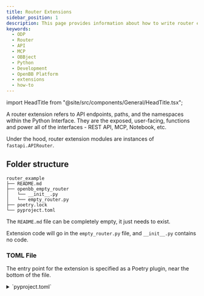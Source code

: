 ```yaml
---
title: Router Extensions
sidebar_position: 1
description: This page provides information about how to write router extensions for the OpenBB Python Package.
keywords:
  - ODP
  - Router
  - API
  - MCP
  - OBBject
  - Python
  - Development
  - OpenBB Platform
  - extensions
  - how-to
---
```


import HeadTitle from "@site/src/components/General/HeadTitle.tsx";

<HeadTitle title="Build Router Extensions - Developer | OpenBB Docs" />

A router extension refers to API endpoints, paths, and the namespaces within the Python Interface.
They are the exposed, user-facing, functions and power all of the interfaces - REST API, MCP, Notebook, etc.

Under the hood, router extension modules are instances of `fastapi.APIRouter`.

## Folder structure

```shell
router_example
├── README.md
├── openbb_empty_router
│   └── __init__.py
│   └── empty_router.py
├── poetry.lock
└── pyproject.toml
```

The `README.md` file can be completely empty, it just needs to exist.

Extension code will go in the `empty_router.py` file, and `__init__.py` contains no code.

### TOML File

The entry point for the extension is specified as a Poetry plugin, near the bottom of the file.

<details>
<summary mdxType="summary">`pyproject.toml` </summary>
```toml
[tool.poetry]
name = "openbb-empty-router"
version = "0.0.0"
description = "An empty OpenBB Router extension"
authors = ["Hello <hello@world.com>"]
readme = "README.md"
packages = [{ include = "openbb_empty_router" }]

[tool.poetry.dependencies]
python = "^3.10,<3.14"
openbb-core = "*"

[build-system]
requires = ["poetry-core"]
build-backend = "poetry.core.masonry.api"

[tool.poetry.plugins."openbb_core_extension"]
empty = "openbb_empty_router.empty_router:router"
```
</details>

## Imports

Here's how to import the Router class, and initialize it.

```python
from openbb_core.app.model.obbject import OBBject
from openbb_core.app.router import Router

router = Router(prefix="", description="An Empty OpenBB Router Extension.")
```

:::note
The prefix will be determined by `pyproject.toml`

```toml
[tool.poetry.plugins."openbb_core_extension"]
empty = "openbb_empty_router.empty_router:router"
```

Router commands will be available under the namepsace, `obb.empty`
:::

### Provider Interface Imports

Routing an endpoint to the [Provider Interface](/python/developer/extension_types/provider) requires other imports, and a distinct function signature.

```python
from openbb_core.app.model.command_context import CommandContext
from openbb_core.app.model.example import APIEx, PythonEx
from openbb_core.app.model.obbject import OBBject
from openbb_core.app.provider_interface import (
    ExtraParams,
    ProviderChoices,
    StandardParams,
)
from openbb_core.app.query import Query
```

## Endpoints

The `Router` instance is applied as a decorator, using `@router.command`.
There are two varities of endpoint, and endpoint's path will be the name of the function.

### Provider Interface

To implement a Provider metamodel, define the function as:

```python
# This uses the Provider Interface to call the empty provider fetcher.
@router.command(
    model="Empty", # This is the metamodel defined in the Provider's `fetcher_dict`.
    examples=[
        APIEx(parameters={"provider": "empty"}),
        PythonEx(
            description="Say Hello.",
            code=[
                "result = obb.empty.hello()",
            ],
        ),
    ],
)
async def empty_function(
    cc: CommandContext,
    provider_choices: ProviderChoices,
    standard_params: StandardParams,
    extra_params: ExtraParams,
) -> OBBject:
    """An empty function using the Provider Interface."""
    return await OBBject.from_query(Query(**locals()))
```

### Basic - GET

A basic endpoint, where all business logic occurs within, will look like:

```python
# This is a standard router "get" command.
@router.command(methods=["GET"])
async def hello() -> (
    OBBject[str]
):
    """OpenBB Hello World."""
    return OBBject(results="Hello from the Empty Router extension!")
```

### Basic - POST

```python
from openbb_core.provider.abstract.data import Data

# This is a standard router "post" command.
@router.command(methods=["POST"])
async def hello(
  data: Data,  # Body parameter
  some_param: str  # Query parameter
) -> OBBject:
    """OpenBB Hello World."""
    return OBBject(results=data.model_dump())
```

### Decorator Parameters

The `@router.command` decorator will accept:

- **`methods`**: List of HTTP methods - typically `GET` or `POST`.
- **`model`**: A metamodel associated with a [`Provider`](/python/developer/extension_types/provider) extension endpoint.
- **`deprecated`**: Instance of [`Deprecated`](/python/developer/how-to/deprecating_endpoints).
- **`examples`**: List of API or Python [Examples](/python/developer/how-to/examples).
- **`exclude_from_api`**: Include endpoint only in Python Interface.
- **`no_validate`**: Set as `True` to [ignore response validation](/python/developer/how-to/disabling_output_validation) and treat as `Any`.
- **`openapi_extra`**: Dictionary of additional metadata to include in `openapi.json`.
  - Use this as an entrypoint for inline configurations of [`widget_config`](/python/extensions/interface/openbb-api) or [`mcp_config`](/python/extensions/interface/openbb-mcp)


### Using `fastapi.APIRouter`

The instance of `fastapi.APIRouter` can be accessed from the `router._api_router` attribute, and can be used directly as a normal, FastAPI, decorator.

```python
@router._api_router.get("/also_empty")
async def also_empty(param: str) -> str:
    """Also Emmpty"""
    return "Hello world!"
```
